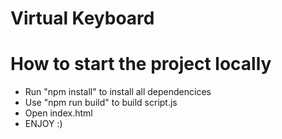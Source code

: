 # Virtual Keyboard

# How to start the project locally 
- Run "npm install" to install all dependencices
- Use "npm run build" to build script.js
- Open index.html 
- ENJOY :)